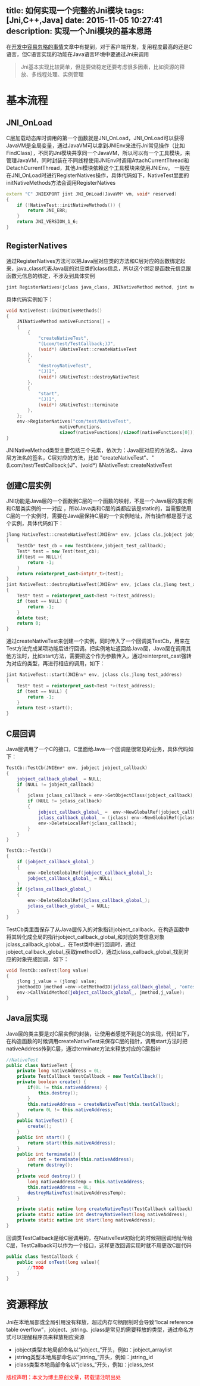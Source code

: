 title: 如何实现一个完整的Jni模块
tags: [Jni,C++,Java]
date: 2015-11-05 10:27:41
description: 实现一个Jni模块的基本思路
---

在[开发中容易忽略的事情](http://peter517.github.io/2015/08/20/%E5%BC%80%E5%8F%91%E4%B8%AD%E5%AE%B9%E6%98%93%E5%BF%BD%E7%95%A5%E7%9A%84%E4%BA%8B%E6%83%85/#操作系统原生语言)文章中有提到，对于客户端开发，复用程度最高的还是C语言，但C语言实现的功能在Java语言环境中要通过Jni来调用
> Jni基本实现比较简单，但是要做稳定还要考虑很多因素，比如资源的释放、多线程处理、实例管理

# 基本流程
## JNI_OnLoad
C层加载动态库时调用的第一个函数就是JNI\_OnLoad，JNI\_OnLoad可以获得JavaVM是全局变量，通过JavaVM可以拿到JNIEnv来进行Jni常见操作（比如FindClass），不同的Jni模块共享同一个JavaVM，所以可以有一个工具模块，来管理JavaVM，同时封装在不同线程使用JNIEnv时调用AttachCurrentThread和DetachCurrentThread，其他Jni模块依赖这个工具模块来使用JNIEnv。
一般在在JNI\_OnLoad时进行RegisterNatives操作，具体代码如下，NativeTest里面的initNativeMethods方法会调用RegisterNatives
```c++
extern "C" JNIEXPORT jint JNI_OnLoad(JavaVM* vm, void* reserved)
{
    if (!NativeTest::initNativeMethods()) {
        return JNI_ERR;
    }
    return JNI_VERSION_1_6;
}
```
## RegisterNatives
通过RegisterNatives方法可以把Java层对应类的方法和C层对应的函数绑定起来，java_class代表Java层的对应类的class信息，所以这个绑定是函数元信息跟函数元信息的绑定，不涉及到具体实例
```c++
jint RegisterNatives(jclass java_class, JNINativeMethod method, jint methodLen) 
```
具体代码实例如下：
```c++
void NativeTest::initNativeMethods()
{
    JNINativeMethod nativeFunctions[] =
    {
        {
            "createNativeTest",
            "(Lcom/test/TestCallback;)J",
            (void*) &NativeTest::createNativeTest
        },
        {
            "destroyNativeTest",
            "(J)I",
            (void*) &NativeTest::destroyNativeTest
        },
        {
            "start",
            "(J)I",
            (void*) &NativeTest::terminate
        },
    };
    env->RegisterNatives("com/test/NativeTest",
                    nativeFunctions,
                    sizeof(nativeFunctions)/sizeof(nativeFunctions[0]));
}
```
JNINativeMethod类型主要包括三个元素，依次为：Java层对应的方法名、Java层方法名的签名，C层对应的方法，比如 "createNativeTest"、"(Lcom/test/TestCallback;)J"、(void*) &NativeTest::createNativeTest

## 创建C层实例
JNI功能是Java层的一个函数到C层的一个函数的映射，不是一个Java层的类实例和C层类实例的一一对应
，所以Java类和C层的类都应该是static的，当需要使用C层的一个实例时，需要在Java层保持C层的一个实例地址，所有操作都是基于这个实例，具体代码如下：
```c++
jlong NativeTest::createNativeTest(JNIEnv* env, jclass cls,jobject jobject_test_callback)
{
    TestCb* test_cb = new TestCb(env,jobject_test_callback);
    Test* test = new Test(test_cb);
    if(test == NULL){
        return -1;
    }
    return reinterpret_cast<intptr_t>(test);
}
jint NativeTest::destroyNativeTest(JNIEnv* env, jclass cls,jlong test_address)
{
    Test* test = reinterpret_cast<Test *>(test_address);
    if (test == NULL) {
        return -1;
    }
    delete test;
    return 0;
}
```
通过createNativeTest来创建一个实例，同时传入了一个回调类TestCb，用来在Test方法完成某项功能后进行回调。把实例地址返回给Java层，Java层在调用其他方法时，比如start方法，需要把这个作为参数传入，通过reinterpret_cast强转为对应的类型，再进行相应的调用，如下：
```c++
jint NativeTest::start(JNIEnv* env, jclass cls,jlong test_address)
{
    Test* test = reinterpret_cast<Test *>(test_address);
    if (test == NULL) {
        return -1;
    }
    return test->start();
}
```
## C层回调
Java层调用了一个C的接口，C里面给Java一个回调是很常见的业务，具体代码如下：
```c++
TestCb::TestCb(JNIEnv* env, jobject jobject_callback)
{
    jobject_callback_global_ = NULL;
    if (NULL != jobject_callback)
    {
        jclass jclass_callback = env->GetObjectClass(jobject_callback);
        if (NULL != jclass_callback)
        {
            jobject_callback_global_ =  env->NewGlobalRef(jobject_callback);
            jclass_callback_global_ = (jclass) env->NewGlobalRef(jclass_callback);;
            env->DeleteLocalRef(jclass_callback);
        }
    }
}

TestCb::~TestCb()
{
    if (jobject_callback_global_)
    {
        env->DeleteGlobalRef(jobject_callback_global_);
        jobject_callback_global_ = NULL;
    }
    if (jclass_callback_global_)
    {
        env->DeleteGlobalRef(jclass_callback_global_);
        jclass_callback_global_ = NULL;
    }
}
```
TestCb类里面保存了从Java层传入的对象指针jobject\_callback，在构造函数中将其转化成全局的指针jobject\_callback\_global\_和对应的类信息对象jclass\_callback\_global\_，在Test类中进行回调时，通过jobject\_callback\_global\_获取jmethodID，通过jclass\_callback\_global\_找到对应的对象完成回调，如下：
```c++
void TestCb::onTest(long value)
{
    jlong j_value = (jlong) value;
    jmethodID jmethod =env->GetMethodID(jclass_callback_global_, "onTest", "(J)V");
    env->CallVoidMethod(jobject_callback_global_, jmethod,j_value);
}
```
## Java层实现
Java层的类主要是对C层实例的封装，让使用者感觉不到是C的实现，代码如下，在构造函数的时候调用createNativeTest来保存C层的指针，调用start方法时把nativeAddress传到C层，通过terminate方法来释放对应的C层指针
```java
//NativeTest
public class NativeTest {
    private long nativeAddress = 0L;
    private TestCallback testCallback = new TestCallback();
    private boolean create() {
        if(0L != this.nativeAddress) {
            this.destroy();
        }
        this.nativeAddress = createNativeTest(this.testCallback);
        return 0L != this.nativeAddress;
    }
    public NativeTest() {
        create();
    }
    public int start() {
        return start(this.nativeAddress);
    }
    public int terminate() {
        int ret = terminate(this.nativeAddress);
        return destroy();
    }
    private void destroy() {
        long nativeAddressTemp = this.nativeAddress;
        this.nativeAddress = 0L;
        destroyNativeTest(nativeAddressTemp);
    }

    private static native long createNativeTest(TestCallback callback);
    private static native int destroyNativeTest(long nativeAddress);
    private static native int start(long nativeAddress);
}
```
回调类TestCallback是给C层调用的，在NativeTest初始化的时候把回调地址传给C层，TestCallback可以作为一个接口，这样更改回调实现时就不用更改C层代码
```java
public class TestCallback {
    public void onTest(long value){
        //TODO
    }
}
```

# 资源释放
Jni在本地局部或全局引用没有释放，超过内存句柄限制时会导致“local reference table overflow”，jobject、jstring、jclass是常见的需要释放的类型，通过命名方式可以提醒程序员来释放相应资源

- jobject类型本地局部命名以“jobject\_”开头，例如：jobject\_arraylist
- jstring类型本地局部命名以“jstring\_”开头，例如：jstring\_id
- jclass类型本地局部命名以“jclass\_”开头，例如：jclass\_test

<font color="#FF0000">版权声明：本文为博主原创文章，转载请注明出处</font>